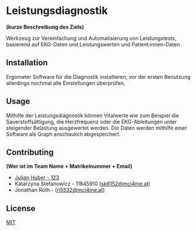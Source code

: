 # Leistungsdiagnostik
**(kurze Beschreibung des Ziels)**

Werkzeug zur Vereinfachung und Automatisierung von Leistungstests, basierend auf EKG-Daten und Leistungswerten und Patient:innen-Daten

## Installation

Ergometer Software für die Diagnostik installieren, vor der ersten Benutzung allerdings nochmal alle Einstellungen überprüfen.

## Usage

Mithilfe der Leistungsdiagnostik können Vitalwerte wie zum Beispiel die Sauerstoffsättigung, die Herzfrequenz oder die EKG-Ableitungen unter steigender Belastung ausgewertet werden. Die Daten werden mithilfe einer Software als Graph anschaulich abgespeichert.

## Contributing
**(Wer ist im Team Name + Matrikelnummer + Email)**

- [Julian Huber - 123](julian.huber@mci.edu)
- Katarzyna Stefanowicz - 11845910 (sk6152@mci4me.at)
- Jonathan Roth - (rj5532@mci4me.at)

## License
[MIT](https://choosealicense.com/licenses/mit/)
